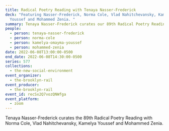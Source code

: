 ```yaml
---
title: Radical Poetry Reading with Tenaya Nasser-Frederick
deck: "Featuring Nasser-Frederick, Norma Cole, Vlad Nahitchevansky, Kamelya
  Youssef and Mohammed Zenia. "
summary: Tenaya Nasser-Frederick curates our 89th Radical Poetry Reading Series.
people:
  - person: tenaya-nasser-frederick
  - person: norma-cole
  - person: kamelya-omayma-youssef
  - person: mohammed-zenia
date: 2022-06-08T13:00:00-0500
end_date: 2022-06-08T14:30:00-0500
series: 577
collections:
  - the-new-social-environment
event_organizer:
  - the-brooklyn-rail
event_producer:
  - the-brooklyn-rail
event_id: recSx2Q7vozQNWfga
event_platform:
  - zoom
---
```

Tenaya Nasser-Frederick curates the 89th Radical Poetry Reading with Norma Cole, Vlad Nahitchevansky, Kamelya Youssef and Mohammed Zenia.